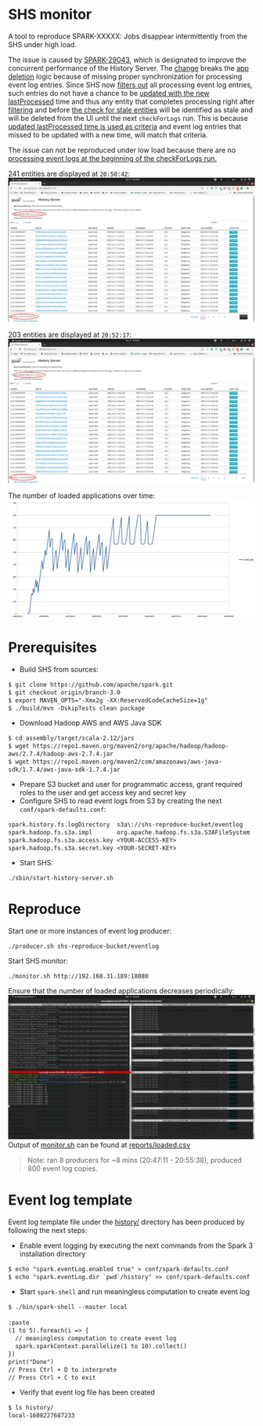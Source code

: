 # SHS monitor

A tool to reproduce SPARK-XXXXX: Jobs disappear intermittently from the SHS under high load.

The issue is caused by [SPARK-29043](https://issues.apache.org/jira/browse/SPARK-29043), which is designated to improve
the concurrent performance of the History Server. The [change](https://github.com/apache/spark/pull/25797/files#)
breaks the [app deletion](https://github.com/apache/spark/pull/25797/files#diff-128a6af0d78f4a6180774faedb335d6168dfc4defff58f5aa3021fc1bd767bc0R563)
logic because of missing proper synchronization for processing event log entries.
Since SHS now [filters out](https://github.com/apache/spark/pull/25797/files#diff-128a6af0d78f4a6180774faedb335d6168dfc4defff58f5aa3021fc1bd767bc0R462)
all processing event log entries, such entries do not have a chance to be
[updated with the new lastProcessed](https://github.com/apache/spark/pull/25797/files#diff-128a6af0d78f4a6180774faedb335d6168dfc4defff58f5aa3021fc1bd767bc0R472)
time and thus any entity that completes processing right after
[filtering](https://github.com/apache/spark/pull/25797/files#diff-128a6af0d78f4a6180774faedb335d6168dfc4defff58f5aa3021fc1bd767bc0R462)
and before
[the check for stale entities](https://github.com/apache/spark/pull/25797/files#diff-128a6af0d78f4a6180774faedb335d6168dfc4defff58f5aa3021fc1bd767bc0R560)
will be identified as stale and will be deleted from the UI until the next `checkForLogs` run. This is because
[updated lastProcessed time is used as criteria](https://github.com/apache/spark/pull/25797/files#diff-128a6af0d78f4a6180774faedb335d6168dfc4defff58f5aa3021fc1bd767bc0R557)
and event log entries that missed to be updated with a new time, will match that criteria.

The issue can not be reproduced under low load because there are no
[processing event logs at the beginning of the checkForLogs run.](https://github.com/apache/spark/pull/25797/files#diff-128a6af0d78f4a6180774faedb335d6168dfc4defff58f5aa3021fc1bd767bc0R462)

241 entities are displayed at `20:50:42`:
![1-241-entities-at-20-50.png](images/1-241-entities-at-20-50.png)

203 entities are displayed at `20:52:17`:
![2-203-entities-at-20-52.png](images/2-203-entities-at-20-52.png)

The number of loaded applications over time:
![4-loaded-applications.png](images/4-loaded-applications.png)


# Prerequisites

* Build SHS from sources:
```
$ git clone https://github.com/apache/spark.git
$ git checkout origin/branch-3.0
$ export MAVEN_OPTS="-Xmx2g -XX:ReservedCodeCacheSize=1g"
$ ./build/mvn -DskipTests clean package
```

* Download Hadoop AWS and AWS Java SDK
```
$ cd assembly/target/scala-2.12/jars
$ wget https://repo1.maven.org/maven2/org/apache/hadoop/hadoop-aws/2.7.4/hadoop-aws-2.7.4.jar
$ wget https://repo1.maven.org/maven2/com/amazonaws/aws-java-sdk/1.7.4/aws-java-sdk-1.7.4.jar
```

* Prepare S3 bucket and user for programmatic access, grant required roles to the user and get access key and secret key
* Configure SHS to read event logs from S3 by creating the next `conf/spark-defaults.conf`:
```
spark.history.fs.logDirectory  s3a\://shs-reproduce-bucket/eventlog
spark.hadoop.fs.s3a.impl       org.apache.hadoop.fs.s3a.S3AFileSystem
spark.hadoop.fs.s3a.access.key <YOUR-ACCESS-KEY>
spark.hadoop.fs.s3a.secret.key <YOUR-SECRET-KEY>
```

* Start SHS:
```
./sbin/start-history-server.sh
```


# Reproduce

Start one or more instances of event log producer:
```
./producer.sh shs-reproduce-bucket/eventlog
```

Start SHS monitor:
```
./monitor.sh http://192.168.31.189:18080
```
Ensure that the number of loaded applications decreases periodically:
![Running SHS monitor](images/3-running-shs-monitor.png)
Output of [monitor.sh](monitor.sh) can be found at [reports/loaded.csv](reports/loaded.csv)

> Note: ran 8 producers for ~8 mins (20:47:11 - 20:55:38), produced 800 event log copies.


# Event log template

Event log template file under the [history/](history) directory has been produced by following the next steps:

* Enable event logging by executing the next commands from the Spark 3 installation directory
```
$ echo "spark.eventLog.enabled true" > conf/spark-defaults.conf
$ echo "spark.eventLog.dir `pwd`/history" >> conf/spark-defaults.conf
```

* Start `spark-shell` and run meaningless computation to create event log
```
$ ./bin/spark-shell --master local

:paste
(1 to 5).foreach(i => {
  // meaningless computation to create event log
  spark.sparkContext.parallelize(1 to 10).collect()
})
print("Done")
// Press Ctrl + D to interprete
// Press Ctrl + C to exit
```

* Verify that event log file has been created
```
$ ls history/
local-1608227687233
```